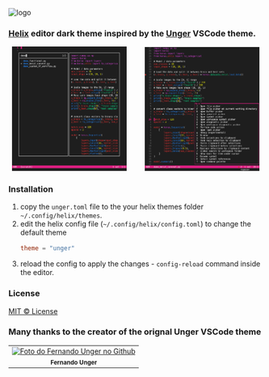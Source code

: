 ![logo](https://user-images.githubusercontent.com/87918106/179371471-180f3220-e642-47b7-af81-1f0f74e401f4.png)

### [Helix](https://github.com/helix-editor/helix) editor dark theme inspired by the [Unger](https://github.com/fernandounger/Unger-Theme) VSCode theme.

<p align="center">
  <img alt="screenshot 0" src="./screenshots/0.png" width="45%">
&nbsp; &nbsp; &nbsp; &nbsp;
  <img alt="screenshot 1" src="./screenshots/1.png" width="45%">
</p>

### Installation
1. copy the `unger.toml` file to the your helix themes folder `~/.config/helix/themes`.
2. edit the helix config file (`~/.config/helix/config.toml`) to change the default theme
    ``` toml
    theme = "unger"
    ```
3. reload the config to apply the changes - `config-reload` command inside the editor.

### License

[MIT © License](https://github.com/arthursfares/helix-unger-theme/blob/main/LICENSE)

### Many thanks to the creator of the orignal Unger VSCode theme

<table>
    <td align="center">
      <a href="https://github.com/fernandounger/">
        <img src="https://avatars.githubusercontent.com/fernandounger" width="100px;" alt="Foto do Fernando Unger no Github"/><br>
          </a>
        <sub>
          <b>Fernando Unger</b>
        </sub>
    </td>
</table>